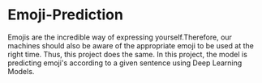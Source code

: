 # Emoji-Prediction
Emojis are the incredible way of expressing yourself.Therefore, our machines should also be aware of the appropriate emoji to be used at the right time. Thus, this project does the same. In this project, the model is predicting emoji's according to a given sentence using Deep Learning Models.
